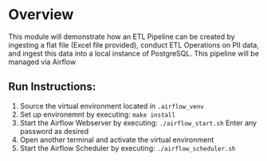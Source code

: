# Overview

This module will demonstrate how an ETL Pipeline can be created by ingesting a flat file (Excel file provided), conduct ETL Operations on PII data, and ingest this data into a local instance of PostgreSQL. This pipeline will be managed via Airflow

## Run Instructions:

1. Source the virtual environment located in `.airflow_venv`
2. Set up environemnt by executing: `make install`
3. Start the Airflow Webserver by executing: `./airflow_start.sh`
    Enter any password as desired
4. Open another terminal and activate the virtual environment
5. Start the Airflow Scheduler by executing: `./airflow_scheduler.sh`